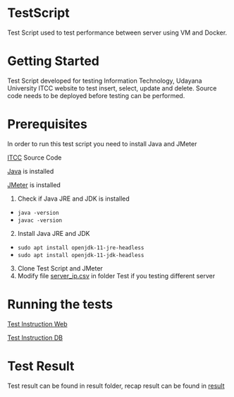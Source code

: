 # TestScript
Test Script used to test performance between server using VM and Docker.

# Getting Started 

Test Script developed for testing Information Technology, Udayana University ITCC website to test insert, select, update and delete. Source code needs to be deployed before testing can be performed.

# Prerequisites 

In order to run this test script you need to install Java and JMeter

[ITCC](https://github.com/pewpewtron/17cc) Source Code

[Java](https://docs.oracle.com/javase/8/docs/technotes/guides/install/install_overview.html) is installed

[JMeter](http://jmeter.apache.org/download_jmeter.cgi) is installed

1. Check if Java JRE and JDK is installed 
- `java -version` 
- `javac -version`
2. Install Java JRE and JDK 
- `sudo apt install openjdk-11-jre-headless`
- `sudo apt install openjdk-11-jdk-headless`
3. Clone Test Script and JMeter
4. Modify file [server_ip.csv](Test/server_ip.csv) in folder Test if you testing different server

# Running the tests 
[Test Instruction Web](doc/test_instruction.md)

[Test Instruction DB](doc/test_instructionDB.md)

# Test Result
Test result can be found in result folder, recap result can be found in [result](doc/result.md)